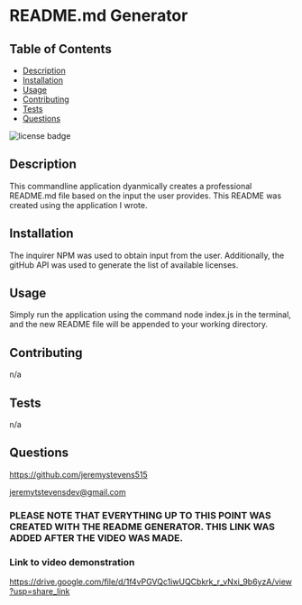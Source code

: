 # README.md Generator

## Table of Contents

 - [Description](#description)
 - [Installation](#installation)
 - [Usage](#usage)
 - [Contributing](#contributing)
 - [Tests](#tests)
 - [Questions](#questions)


![license badge](https://img.shields.io/badge/license-MIT-green?style=for-the-badge)

## Description
This commandline application dyanmically creates a professional README.md file based on the input the user provides. This README was created using the application I wrote.

## Installation
The inquirer NPM was used to obtain input from the user. Additionally, the gitHub API was used to generate the list of available licenses.

## Usage
Simply run the application using the command node index.js in the terminal, and the new README file will be appended to your working directory.

## Contributing
n/a

## Tests
n/a

## Questions
https://github.com/jeremystevens515

jeremytstevensdev@gmail.com


### PLEASE NOTE THAT EVERYTHING UP TO THIS POINT WAS CREATED WITH THE README GENERATOR. THIS LINK WAS ADDED AFTER THE VIDEO WAS MADE.
### Link to video demonstration

https://drive.google.com/file/d/1f4vPGVQc1iwUQCbkrk_r_vNxi_9b6yzA/view?usp=share_link
